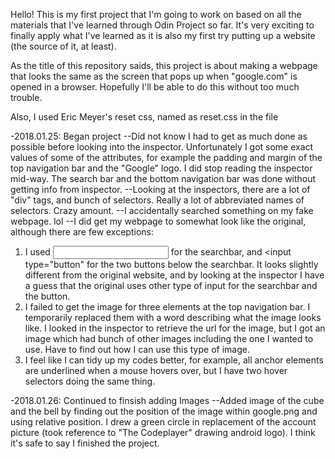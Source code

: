 Hello! This is my first project that I'm going to work on based on all the materials that I've learned through Odin Project so far.
It's very exciting to finally apply what I've learned as it is also my first try putting up a website (the source of it, at least).

As the title of this repository saids, this project is about making a webpage that looks the same as the screen that pops up when "google.com" is opened in a browser. Hopefully I'll be able to do this without too much trouble.

Also, I used Eric Meyer's reset css, named as reset.css in the file

-2018.01.25: Began project
--Did not know I had to get as much done as possible before looking into the inspector.
Unfortunately I got some exact values of some of the attributes, for example the padding and margin
of the top navigation bar and the "Google" logo. I did stop reading the inspector mid-way. The search bar and the bottom navigation bar was done without getting info from inspector.
--Looking at the inspectors, there are a lot of "div" tags, and bunch of selectors. Really a lot of
abbreviated names of selectors. Crazy amount.
--I accidentally searched something on my fake webpage. lol
--I did get my webpage to somewhat look like the original, although there are few exceptions:
1. I used <input type="text"> for the searchbar, and <input type="button" for the two buttons below
the searchbar. It looks slightly different from the original website, and by looking at the inspector
I have a guess that the original uses other type of input for the searchbar and the button.
2. I failed to get the image for three elements at the top navigation bar. I temporarily replaced them with a word describing what the image looks like. I looked in the inspector to retrieve the url for the image, but I got an image which had bunch of other images including the one I wanted to use. Have to find out how I can use this type of image.
3. I feel like I can tidy up my codes better, for example, all anchor elements are underlined when a mouse hovers over, but I have two hover selectors doing the same thing.

-2018.01.26: Continued to finsish adding Images
--Added image of the cube and the bell by finding out the position of the image within google.png and using relative position. I drew a green circle in replacement of the account picture (took reference to "The Codeplayer" drawing android logo). I think it's safe to say I finished the project. 
